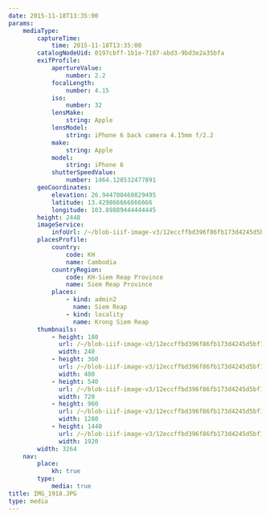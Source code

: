 ```yaml
---
date: 2015-11-18T13:35:00
params:
    mediaType:
        captureTime:
            time: 2015-11-18T13:35:00
        catalogNodeUid: 0197cbff-1b1e-7187-abd3-9bd3e2a35bfa
        exifProfile:
            apertureValue:
                number: 2.2
            focalLength:
                number: 4.15
            iso:
                number: 32
            lensMake:
                string: Apple
            lensModel:
                string: iPhone 6 back camera 4.15mm f/2.2
            make:
                string: Apple
            model:
                string: iPhone 6
            shutterSpeedValue:
                number: 1464.128532477891
        geoCoordinates:
            elevation: 26.944700460829495
            latitude: 13.429866666666666
            longitude: 103.89889444444445
        height: 2448
        imageService:
            infoUrl: /~/blob-iiif-image-v3/12eccffbd396f86fb173d4245d5bf1d86ff6691add65ac4396f2c51d9001af03/info.json
        placesProfile:
            country:
                code: KH
                name: Cambodia
            countryRegion:
                code: KH-Siem Reap Province
                name: Siem Reap Province
            places:
                - kind: admin2
                  name: Siem Reap
                - kind: locality
                  name: Krong Siem Reap
        thumbnails:
            - height: 180
              url: /~/blob-iiif-image-v3/12eccffbd396f86fb173d4245d5bf1d86ff6691add65ac4396f2c51d9001af03/full/240%2C180/0/default.jpg
              width: 240
            - height: 360
              url: /~/blob-iiif-image-v3/12eccffbd396f86fb173d4245d5bf1d86ff6691add65ac4396f2c51d9001af03/full/480%2C360/0/default.jpg
              width: 480
            - height: 540
              url: /~/blob-iiif-image-v3/12eccffbd396f86fb173d4245d5bf1d86ff6691add65ac4396f2c51d9001af03/full/720%2C540/0/default.jpg
              width: 720
            - height: 960
              url: /~/blob-iiif-image-v3/12eccffbd396f86fb173d4245d5bf1d86ff6691add65ac4396f2c51d9001af03/full/1280%2C960/0/default.jpg
              width: 1280
            - height: 1440
              url: /~/blob-iiif-image-v3/12eccffbd396f86fb173d4245d5bf1d86ff6691add65ac4396f2c51d9001af03/full/1920%2C1440/0/default.jpg
              width: 1920
        width: 3264
    nav:
        place:
            kh: true
        type:
            media: true
title: IMG_1918.JPG
type: media
---
```


